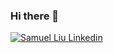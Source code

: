 ### Hi there 👋

[![Samuel Liu Linkedin](https://img.shields.io/badge/LinkedIn-0077B5?style=for-the-badge&logo=linkedin&logoColor=white)](https://www.linkedin.com/in/liu-samuel/)
<!--
**samliudev/samliudev** is a ✨ _special_ ✨ repository because its `README.md` (this file) appears on your GitHub profile.

Here are some ideas to get you started:

- 🔭 I’m currently working on ...
- 🌱 I’m currently learning ...
- 👯 I’m looking to collaborate on ...
- 🤔 I’m looking for help with ...
- 💬 Ask me about ...
- 📫 How to reach me: ...
- 😄 Pronouns: ...
- ⚡ Fun fact: ...
-->
